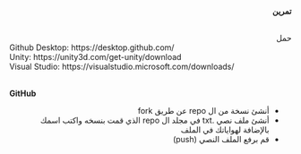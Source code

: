 


<p dir="rtl">
<strong>تمرين</strong></p></br>



<div dir="rtl">
حمل
</div>

<div>
   Github Desktop: https://desktop.github.com/ </br>
   Unity:  https://unity3d.com/get-unity/download </br>
   Visual Studio: https://visualstudio.microsoft.com/downloads/  </br>
</div>
 

</br> **GitHub** </br>
<div dir="rtl">
   
    
* أنشئ نسخة من ال repo عن طريق fork
* أنشئ ملف نصي .txt في مجلد ال repo الذي قمت بنسخه واكتب اسمك بالإضافة لهواياتك في الملف
* قم برفع الملف النصي (push)
</div>
